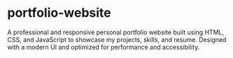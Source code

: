 # portfolio-website
A professional and responsive personal portfolio website built using HTML, CSS, and JavaScript to showcase my projects, skills, and resume. Designed with a modern UI and optimized for performance and accessibility.
